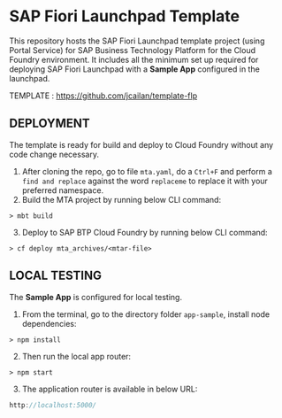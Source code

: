 # SAP Fiori Launchpad Template

This repository hosts the SAP Fiori Launchpad template project (using Portal Service) for SAP Business Technology
Platform for the Cloud Foundry environment. It includes all the minimum set up required for deploying SAP Fiori
Launchpad with a **Sample App** configured in the launchpad.

TEMPLATE : https://github.com/jcailan/template-flp

## DEPLOYMENT

The template is ready for build and deploy to Cloud Foundry without any code change necessary.

1. After cloning the repo, go to file `mta.yaml`, do a `Ctrl+F` and perform a `find and replace` against the
   word `replaceme` to replace it with your preferred namespace.
2. Build the MTA project by running below CLI command:

```shell
> mbt build
```

3. Deploy to SAP BTP Cloud Foundry by running below CLI command:

```shell
> cf deploy mta_archives/<mtar-file>
```

## LOCAL TESTING

The **Sample App** is configured for local testing.

1. From the terminal, go to the directory folder `app-sample`, install node dependencies:

```shell
> npm install
```

2. Then run the local app router:

```shell
> npm start
```

3. The application router is available in below URL:

```swift
http://localhost:5000/
```